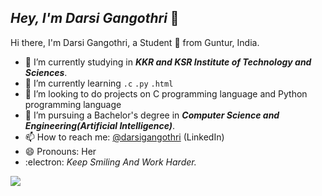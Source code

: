 ## *Hey, I'm Darsi Gangothri* 👋

Hi there, I'm Darsi Gangothri, a Student 🚀 from Guntur, India.

- 🔭 I’m currently studying in _**KKR and KSR Institute of Technology and Sciences**_.
- 🌱 I’m currently learning `.c`  `.py`  `.html`
- 👯 I’m looking to do projects on C programming language and Python programming language
- 💼 I’m pursuing a Bachelor's degree in **_Computer Science and Engineering(Artificial Intelligence)_**.
- 📫 How to reach me: [@darsigangothri](https://www.linkedin.com/in/darsi-gangothri-7a0607209/) (LinkedIn)
- 😄 Pronouns: Her
- :electron: *Keep Smiling And Work Harder.*
<img src="https://github-readme-stats.vercel.app/api?username=darsigangothri06&&show_icons=true&title_color=ffffff&icon_color=bb2acf&text_color=daf7dc&bg_color=151515">


